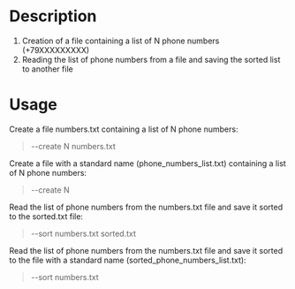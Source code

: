 # Description
1. Creation of a file containing a list of N phone numbers (+79XXXXXXXXX)
2. Reading the list of phone numbers from a file and saving the sorted list to another file

# Usage
Create a file numbers.txt containing a list of N phone numbers:

> --create N numbers.txt

Create a file with a standard name (phone_numbers_list.txt) containing a list of N phone numbers:

> --create N

Read the list of phone numbers from the numbers.txt file and save it sorted to the sorted.txt file:

> --sort numbers.txt sorted.txt

Read the list of phone numbers from the numbers.txt file and save it sorted to the file with a
standard name (sorted_phone_numbers_list.txt):

> --sort numbers.txt
